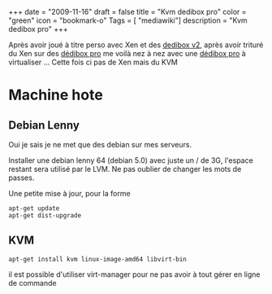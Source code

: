 +++
date = "2009-11-16"
draft = false
title = "Kvm dedibox pro"
color = "green"
icon = "bookmark-o"
Tags = [ "mediawiki"]
description = "Kvm dedibox pro"
+++

Après avoir joué à titre perso avec Xen et des [dedibox
v2](/wiki/xen-dedibox-v3), après avoir trituré du Xen sur des
[dédibox pro](/wiki/xen-dedibox-pro) me voilà nez à nez avec une
[dédibox
pro](http://www.dedibox.fr/dedibox-pro/serveur_dedibox_pro.html) à
virtualiser ... Cette fois ci pas de Xen mais du KVM

Machine hote
============

Debian Lenny
------------

Oui je sais je ne met que des debian sur mes serveurs.

Installer une debian lenny 64 (debian 5.0) avec juste un / de 3G,
l'espace restant sera utilisé par le LVM. Ne pas oublier de changer les
mots de passes.

Une petite mise à jour, pour la forme

    apt-get update
    apt-get dist-upgrade

KVM
---

    apt-get install kvm linux-image-amd64 libvirt-bin

il est possible d'utiliser virt-manager pour ne pas avoir à tout gérer
en ligne de commande
